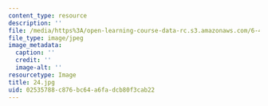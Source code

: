 ```yaml
---
content_type: resource
description: ''
file: /media/https%3A/open-learning-course-data-rc.s3.amazonaws.com/6-451-principles-of-digital-communication-ii-spring-2005/02535788c876bc64a6fadcb80f3cab22_24.jpg
file_type: image/jpeg
image_metadata:
  caption: ''
  credit: ''
  image-alt: ''
resourcetype: Image
title: 24.jpg
uid: 02535788-c876-bc64-a6fa-dcb80f3cab22
---
```

